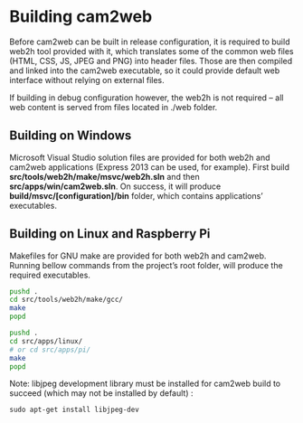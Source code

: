# Building cam2web

Before cam2web can be built in release configuration, it is required to build web2h tool provided with it, which translates some of the common web files (HTML, CSS, JS, JPEG and PNG) into header files. Those are then compiled and linked into the cam2web executable, so it could provide default web interface without relying on external files.

If building in debug configuration however, the web2h is not required – all web content is served from files located in ./web folder.

## Building on Windows
Microsoft Visual Studio solution files are provided for both web2h and cam2web applications (Express 2013 can be used, for example). First build **src/tools/web2h/make/msvc/web2h.sln** and then **src/apps/win/cam2web.sln**. On success, it will produce **build/msvc/[configuration]/bin** folder, which contains applications’ executables.

## Building on Linux and Raspberry Pi
Makefiles for GNU make are provided for both web2h and cam2web. Running bellow commands from the project’s root folder, will produce the required executables.
```Bash
pushd .
cd src/tools/web2h/make/gcc/
make
popd

pushd .
cd src/apps/linux/
# or cd src/apps/pi/
make
popd
```
Note: libjpeg development library must be installed for cam2web build to succeed (which may not be installed by default) :
```
sudo apt-get install libjpeg-dev
```
